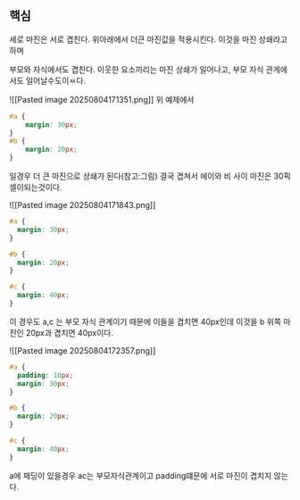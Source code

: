 ## 핵심
세로 마진은 서로 겹친다. 위아래에서 더큰 마진값을 적용시킨다. 이것을 마진 상쇄라고 하며

부모와 자식에서도 겹친다.
이웃한 요소끼리는 마진 상쇄가 일어나고, 부모 자식 관게에서도 일어날수도이ㅆ다.

![[Pasted image 20250804171351.png]]
위 예제에서 
```css
#a {
	margin: 30px;
}
#b {
	margin: 20px;
}
```
일경우 더 큰 마진으로 상쇄가 된다(참고:그림)
결국 겹쳐서 에이와 비 사이 마진은 30픽셀이되는것이다.

![[Pasted image 20250804171843.png]]
```CSS
#a {
  margin: 30px;
}

#b {
  margin: 20px;
}

#c {
  margin: 40px;
}

```
이 경우도 a,c 는 부모 자식 관계이기 때문에 이들을 겹치면 40px인데 이것을 b 위쪽 마진인 20px과 겹치면 40px이다.

![[Pasted image 20250804172357.png]]
```CSS
#a {
  padding: 10px;
  margin: 30px;
}

#b {
  margin: 20px;
}

#c {
  margin: 40px;
}

```
a에 패딩이 있을경우 ac는 부모자식관계이고 padding떄문에 서로 마진이 겹치지 않는다.